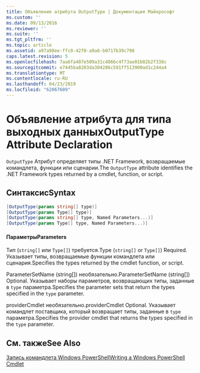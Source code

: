 ```yaml
---
title: Объявление атрибута OutputType | Документация Майкрософт
ms.custom: ''
ms.date: 09/13/2016
ms.reviewer: ''
ms.suite: ''
ms.tgt_pltfrm: ''
ms.topic: article
ms.assetid: a97a98ee-ffc0-42f0-a9a6-b0717b39c798
caps.latest.revision: 5
ms.openlocfilehash: 7aa6fa407e509a31c4066c4f73ae01b02b2f338c
ms.sourcegitcommit: e7445ba8203da304286c591ff513900ad1c244a4
ms.translationtype: MT
ms.contentlocale: ru-RU
ms.lasthandoff: 04/23/2019
ms.locfileid: "62067609"
---
```

# <a name="outputtype-attribute-declaration"></a><span data-ttu-id="909f6-102">Объявление атрибута для типа выходных данных</span><span class="sxs-lookup"><span data-stu-id="909f6-102">OutputType Attribute Declaration</span></span>

<span data-ttu-id="909f6-103">`OutputType` Атрибут определяет типы .NET Framework, возвращаемые командлета, функции или сценарии.</span><span class="sxs-lookup"><span data-stu-id="909f6-103">The `OutputType` attribute identifies the .NET Framework types returned by a cmdlet, function, or script.</span></span>

## <a name="syntax"></a><span data-ttu-id="909f6-104">Синтаксис</span><span class="sxs-lookup"><span data-stu-id="909f6-104">Syntax</span></span>

```csharp
[OutputType(params string[] type)]
[OutputType(params Type[] type)]
[OutputType(params string[] type, Named Parameters...)]
[OutputType(params Type[] type, Named Parameters...)]
```

#### <a name="parameters"></a><span data-ttu-id="909f6-105">Параметры</span><span class="sxs-lookup"><span data-stu-id="909f6-105">Parameters</span></span>

<span data-ttu-id="909f6-106">Тип (`string[]` или `Type[]`) требуется.</span><span class="sxs-lookup"><span data-stu-id="909f6-106">Type (`string[]` or `Type[]`) Required.</span></span> <span data-ttu-id="909f6-107">Указывает типы, возвращаемые функции командлета или сценария.</span><span class="sxs-lookup"><span data-stu-id="909f6-107">Specifies the types returned by the cmdlet function, or script.</span></span>

<span data-ttu-id="909f6-108">ParameterSetName (string[]) необязательно.</span><span class="sxs-lookup"><span data-stu-id="909f6-108">ParameterSetName (string[]) Optional.</span></span> <span data-ttu-id="909f6-109">Указывает наборы параметров, возвращающих типы, заданные в `type` параметра.</span><span class="sxs-lookup"><span data-stu-id="909f6-109">Specifies the parameter sets that return the types specified in the `type` parameter.</span></span>

<span data-ttu-id="909f6-110">providerCmdlet необязательно.</span><span class="sxs-lookup"><span data-stu-id="909f6-110">providerCmdlet Optional.</span></span> <span data-ttu-id="909f6-111">Указывает командлет поставщика, который возвращает типы, заданные в `type` параметра.</span><span class="sxs-lookup"><span data-stu-id="909f6-111">Specifies the provider cmdlet that returns the types specified in the `type` parameter.</span></span>

## <a name="see-also"></a><span data-ttu-id="909f6-112">См. также</span><span class="sxs-lookup"><span data-stu-id="909f6-112">See Also</span></span>

[<span data-ttu-id="909f6-113">Запись командлета Windows PowerShell</span><span class="sxs-lookup"><span data-stu-id="909f6-113">Writing a Windows PowerShell Cmdlet</span></span>](./writing-a-windows-powershell-cmdlet.md)
